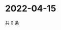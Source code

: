 # 2022-04-15

共 0 条

<!-- BEGIN WEIBO -->
<!-- 最后更新时间 Fri Apr 15 2022 19:13:26 GMT+0800 (China Standard Time) -->

<!-- END WEIBO -->
